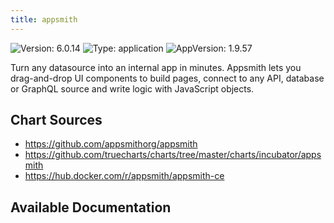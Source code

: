 ```yaml
---
title: appsmith
---
```


![Version: 6.0.14](https://img.shields.io/badge/Version-6.0.14-informational?style=flat-square) ![Type: application](https://img.shields.io/badge/Type-application-informational?style=flat-square) ![AppVersion: 1.9.57](https://img.shields.io/badge/AppVersion-1.9.57-informational?style=flat-square)

Turn any datasource into an internal app in minutes. Appsmith lets you drag-and-drop UI components to build pages, connect to any API, database or GraphQL source and write logic with JavaScript objects.

## Chart Sources

- https://github.com/appsmithorg/appsmith
- https://github.com/truecharts/charts/tree/master/charts/incubator/appsmith
- https://hub.docker.com/r/appsmith/appsmith-ce

## Available Documentation

